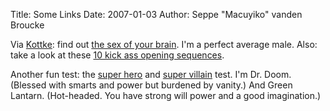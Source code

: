 Title: Some Links
Date: 2007-01-03
Author: Seppe "Macuyiko" vanden Broucke

Via [Kottke](http://www.kottke.org/): find out [the sex of your brain](http://www.bbc.co.uk/science/humanbody/sex/index_cookie.shtml). I'm a perfect average male. Also: take a look at these [10 kick ass opening sequences](http://www.laboratory101.com/?p=38).

Another fun test: the [super hero](http://www.thesuperheroquiz.com/) and [super villain](http://www.thesuperheroquiz.com/villain) test. I'm Dr. Doom. (Blessed with smarts and power but burdened by vanity.) And Green Lantarn. (Hot-headed. You have strong will power and a good imagination.)

